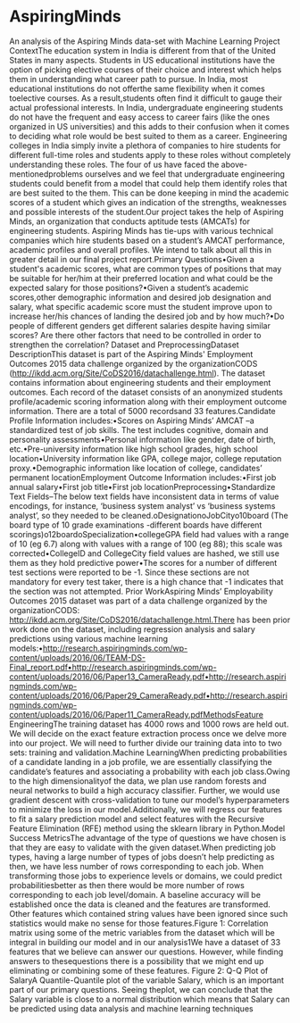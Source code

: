 # AspiringMinds
An analysis of the Aspiring Minds data-set with Machine Learning
Project ContextThe education system in India is different from that of the United States in many aspects. Students in US educational institutions have the option of picking elective courses of their choice and interest which helps them  in  understanding what  career  path  to  pursue.  In India,  most educational  institutions  do  not  offerthe same flexibility when it comes toelective courses. As a result,students often find it difficult to gauge their actual professional interests. In  India,  undergraduate  engineering  students  do  not  have the  frequent  and  easy access  to  career  fairs (like  the  ones  organized  in  US  universities)  and  this  adds  to  their  confusion  when  it  comes  to  deciding what role would be best suited to them as a career. Engineering colleges in India simply invite a plethora of  companies  to  hire  students  for  different  full-time  roles  and  students  apply  to  these  roles  without completely understanding these roles. The  four  of  us  have  faced  the above-mentionedproblems  ourselves  and  we  feel  that  undergraduate engineering students could benefit from a model that could help them identify roles that are best suited to the them. This can be done keeping in mind the academic scores of a student which gives an indication of the strengths, weaknesses and possible interests of the student.Our project takes the help of Aspiring Minds, an organization that conducts aptitude tests (AMCATs) for engineering  students.  Aspiring  Minds  has  tie-ups  with  various  technical  companies  which hire  students based on a student’s AMCAT performance, academic profiles and overall profiles. We intend to talk about all this in greater detail in our final project report.Primary Questions•Given a student's academic scores, what are common types of positions that may be suitable for her/him at their preferred location and what could be the expected salary for those positions?•Given a student’s academic scores,other demographic information and desired job designation and  salary,  what  specific  academic  score  must  the  student  improve  upon  to  increase  her/his chances of landing the desired job and by how much?•Do people of different genders get different salaries despite having similar scores? Are there other factors that need to be controlled in order to strengthen the correlation?
Dataset and PreprocessingDataset DescriptionThis dataset is part of the Aspiring Minds' Employment Outcomes 2015 data challenge organized by the organizationCODS   (http://ikdd.acm.org/Site/CoDS2016/datachallenge.html).   The   dataset   contains information  about  engineering  students  and  their employment  outcomes.  Each  record  of  the  dataset consists of an anonymized students  profile/academic scoring information along with  their employment outcome information. There are a total of 5000 recordsand 33 features.Candidate Profile Information includes:•Scores on Aspiring Minds’ AMCAT –a standardized test of job skills. The test includes cognitive, domain and personality assessments•Personal information like gender, date of birth, etc.•Pre-university information like high school grades, high school location•University information like GPA, college major, college reputation proxy.•Demographic information like location of college, candidates’ permanent locationEmployment Outcome Information includes:•First job annual salary•First job title•First job locationPreprocessing•Standardize Text Fields–The below text fields have inconsistent data in terms of value encodings, for instance, ‘business system analyst’ vs ‘business systems analyst’, so they needed to be cleaned.oDesignationoJobCityo10board  (The  board  type  of  10  grade  examinations -different  boards  have  different scorings)o12boardoSpecialization•collegeGPA field had values with a range of 10 (eg 6.7) along with values with a range of 100 (eg 88); this scale was corrected•CollegeID and CollegeCity field values are hashed, we still use them as they hold predictive power•The scores for a number of different test sections were reported to be -1. Since these sections are not mandatory for every test taker, there is a high chance that -1 indicates that the section was not attempted.
Prior WorkAspiring Minds’ Employability Outcomes 2015 dataset was part of a data challenge organized by the organizationCODS: http://ikdd.acm.org/Site/CoDS2016/datachallenge.html.There  has  been  prior  work done on the dataset, including regression analysis and salary predictions using various machine learning models:•http://research.aspiringminds.com/wp-content/uploads/2016/06/TEAM-DS-Final_report.pdf•http://research.aspiringminds.com/wp-content/uploads/2016/06/Paper13_CameraReady.pdf•http://research.aspiringminds.com/wp-content/uploads/2016/06/Paper29_CameraReady.pdf•http://research.aspiringminds.com/wp-content/uploads/2016/06/Paper11_CameraReady.pdfMethodsFeature EngineeringThe  training  dataset  has  4000  rows  and  1000  rows  are  held  out.  We  will  decide  on  the  exact  feature extraction process once we delve more into our project. We will need to further divide our training data into to two sets: training and validation.Machine LearningWhen  predicting  probabilities  of  a  candidate  landing  in  a  job  profile,  we  are  essentially  classifying  the candidate’s features and associating a probability with each job class.Owing to the high dimensionalityof the data, we plan use random forests and neural networks to build a high accuracy classifier. Further, we would use gradient descent with cross-validation to tune our model’s hyperparameters to minimize the loss in our model.Additionally,  we  will  regress  our  features  to  fit  a  salary  prediction  model  and  select  features  with  the Recursive Feature Elimination (RFE) method using the sklearn library in Python.Model Success MetricsThe advantage of the type of questions we have chosen is that they are easy to validate with the given dataset.When predicting job types, having a large number of types of jobs doesn’t help predicting as then, we have less number of rows corresponding to each job. When transforming those jobs to experience levels or  domains,  we  could  predict  probabilitiesbetter  as  then  there  would  be  more  number  of  rows corresponding to each job level/domain. A baseline accuracy will be established once the data is cleaned and the features are transformed.
Other features which contained string values have been ignored since such statistics would make no sense for those features.Figure 1: Correlation matrix using some of the metric variables from the dataset which will be integral in building our model and in our analysis1We have a dataset of 33 features that we believe can answer our questions. However, while finding answers to thesequestions there is a possibility that we might end up eliminating or combining some of these features.
Figure 2: Q-Q Plot of SalaryA Quantile-Quantile plot of the variable Salary, which is an important part of our primary questions. Seeing theplot, we can conclude that the Salary variable is close to a normal distribution which means that Salary can be predicted using data analysis and machine learning techniques
